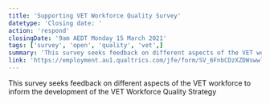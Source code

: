 ```yaml
---
title: 'Supporting VET Workforce Quality Survey'
datetype: 'Closing date: '
action: 'respond'
closingDate: '9am AEDT Monday 15 March 2021'
tags: ['survey', 'open', 'quality', 'vet',]
summary: 'This survey seeks feedback on different aspects of the VET workforce to inform the development of the VET Workforce Quality Strategy'
link: 'https://employment.au1.qualtrics.com/jfe/form/SV_6FnbCDzXZDWswwl'
---
```

This survey seeks feedback on different aspects of the VET workforce to inform the development of the VET Workforce Quality Strategy




